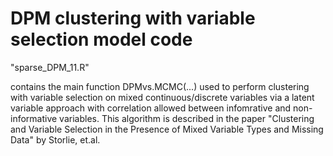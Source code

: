 # DPM clustering with variable selection model code #

"sparse_DPM_11.R"

contains the main function DPMvs.MCMC(...) used to perform clustering with variable selection on mixed continuous/discrete variables via a latent variable approach with correlation allowed between infomrative and non-informative variables.  This algorithm is described in the paper "Clustering and Variable Selection in the Presence of Mixed Variable Types and Missing Data" by Storlie, et.al.

